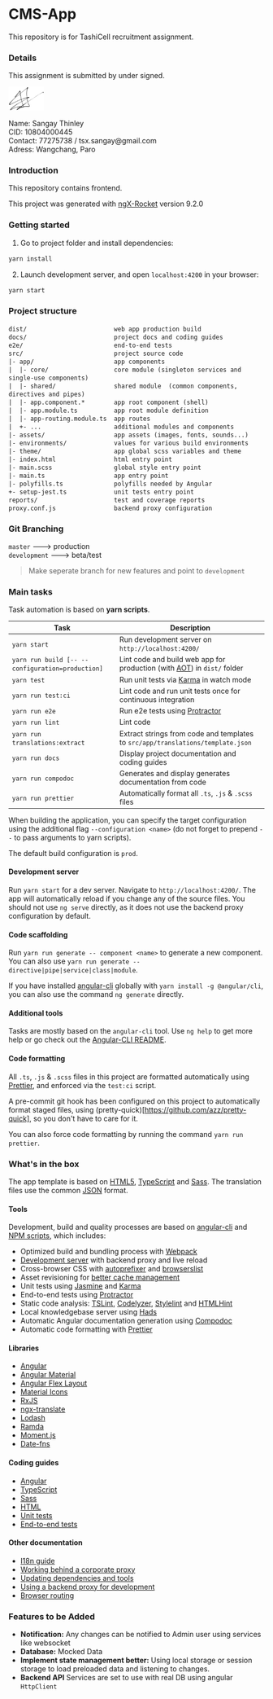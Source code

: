 # CMS-App

This repository is for TashiCell recruitment assignment.

### Details

This assignment is submitted by under signed.

<p><img src="dev.png" width="70"></p>
Name: Sangay Thinley<br>
CID: 10804000445 <br>
Contact: 77275738 / tsx.sangay@gmail.com <br>
Adress: Wangchang, Paro

### Introduction

This repository contains frontend.

This project was generated with [ngX-Rocket](https://github.com/ngx-rocket/generator-ngx-rocket/)
version 9.2.0

### Getting started

1. Go to project folder and install dependencies:

```sh
yarn install
```

2. Launch development server, and open `localhost:4200` in your browser:

```sh
yarn start
```

### Project structure

```
dist/                        web app production build
docs/                        project docs and coding guides
e2e/                         end-to-end tests
src/                         project source code
|- app/                      app components
|  |- core/                  core module (singleton services and single-use components)
|  |- shared/                shared module  (common components, directives and pipes)
|  |- app.component.*        app root component (shell)
|  |- app.module.ts          app root module definition
|  |- app-routing.module.ts  app routes
|  +- ...                    additional modules and components
|- assets/                   app assets (images, fonts, sounds...)
|- environments/             values for various build environments
|- theme/                    app global scss variables and theme
|- index.html                html entry point
|- main.scss                 global style entry point
|- main.ts                   app entry point
|- polyfills.ts              polyfills needed by Angular
+- setup-jest.ts             unit tests entry point
reports/                     test and coverage reports
proxy.conf.js                backend proxy configuration
```

### Git Branching

`master` ---> production<br>
`development` ---> beta/test<br>

> Make seperate branch for new features and point to `development`

### Main tasks

Task automation is based on **yarn scripts**.

| Task                                             | Description                                                                                                      |
| ------------------------------------------------ | ---------------------------------------------------------------------------------------------------------------- |
| `yarn start`                                     | Run development server on `http://localhost:4200/`                                                               |
| `yarn run build [-- --configuration=production]` | Lint code and build web app for production (with [AOT](https://angular.io/guide/aot-compiler)) in `dist/` folder |
| `yarn test`                                      | Run unit tests via [Karma](https://karma-runner.github.io) in watch mode                                         |
| `yarn run test:ci`                               | Lint code and run unit tests once for continuous integration                                                     |
| `yarn run e2e`                                   | Run e2e tests using [Protractor](http://www.protractortest.org)                                                  |
| `yarn run lint`                                  | Lint code                                                                                                        |
| `yarn run translations:extract`                  | Extract strings from code and templates to `src/app/translations/template.json`                                  |
| `yarn run docs`                                  | Display project documentation and coding guides                                                                  |
| `yarn run compodoc`                              | Generates and display generates documentation from code                                                          |
| `yarn run prettier`                              | Automatically format all `.ts`, `.js` & `.scss` files                                                            |

When building the application, you can specify the target configuration using the additional flag
`--configuration <name>` (do not forget to prepend `--` to pass arguments to yarn scripts).

The default build configuration is `prod`.

#### Development server

Run `yarn start` for a dev server. Navigate to `http://localhost:4200/`. The app will automatically reload if you change
any of the source files.
You should not use `ng serve` directly, as it does not use the backend proxy configuration by default.

#### Code scaffolding

Run `yarn run generate -- component <name>` to generate a new component. You can also use
`yarn run generate -- directive|pipe|service|class|module`.

If you have installed [angular-cli](https://github.com/angular/angular-cli) globally with `yarn install -g @angular/cli`,
you can also use the command `ng generate` directly.

#### Additional tools

Tasks are mostly based on the `angular-cli` tool. Use `ng help` to get more help or go check out the
[Angular-CLI README](https://github.com/angular/angular-cli).

#### Code formatting

All `.ts`, `.js` & `.scss` files in this project are formatted automatically using [Prettier](https://prettier.io),
and enforced via the `test:ci` script.

A pre-commit git hook has been configured on this project to automatically format staged files, using
(pretty-quick)[https://github.com/azz/pretty-quick], so you don't have to care for it.

You can also force code formatting by running the command `yarn run prettier`.

### What's in the box

The app template is based on [HTML5](http://whatwg.org/html), [TypeScript](http://www.typescriptlang.org) and
[Sass](http://sass-lang.com). The translation files use the common [JSON](http://www.json.org) format.

#### Tools

Development, build and quality processes are based on [angular-cli](https://github.com/angular/angular-cli) and
[NPM scripts](https://docs.npmjs.com/misc/scripts), which includes:

- Optimized build and bundling process with [Webpack](https://webpack.github.io)
- [Development server](https://webpack.github.io/docs/webpack-dev-server.html) with backend proxy and live reload
- Cross-browser CSS with [autoprefixer](https://github.com/postcss/autoprefixer) and
  [browserslist](https://github.com/ai/browserslist)
- Asset revisioning for [better cache management](https://webpack.github.io/docs/long-term-caching.html)
- Unit tests using [Jasmine](http://jasmine.github.io) and [Karma](https://karma-runner.github.io)
- End-to-end tests using [Protractor](https://github.com/angular/protractor)
- Static code analysis: [TSLint](https://github.com/palantir/tslint), [Codelyzer](https://github.com/mgechev/codelyzer),
  [Stylelint](http://stylelint.io) and [HTMLHint](http://htmlhint.com/)
- Local knowledgebase server using [Hads](https://github.com/sinedied/hads)
- Automatic Angular documentation generation using [Compodoc](https://compodoc.app)
- Automatic code formatting with [Prettier](https://prettier.io)

#### Libraries

- [Angular](https://angular.io)
- [Angular Material](https://material.angular.io)
- [Angular Flex Layout](https://github.com/angular/flex-layout)
- [Material Icons](https://material.io/icons/)
- [RxJS](http://reactivex.io/rxjs)
- [ngx-translate](https://github.com/ngx-translate/core)
- [Lodash](https://lodash.com)
- [Ramda](https://ramdajs.com)
- [Moment.js](https://momentjs.com)
- [Date-fns](https://date-fns.org)

#### Coding guides

- [Angular](docs/coding-guides/angular.md)
- [TypeScript](docs/coding-guides/typescript.md)
- [Sass](docs/coding-guides/sass.md)
- [HTML](docs/coding-guides/html.md)
- [Unit tests](docs/coding-guides/unit-tests.md)
- [End-to-end tests](docs/coding-guides/e2e-tests.md)

#### Other documentation

- [I18n guide](docs/i18n.md)
- [Working behind a corporate proxy](docs/corporate-proxy.md)
- [Updating dependencies and tools](docs/updating.md)
- [Using a backend proxy for development](docs/backend-proxy.md)
- [Browser routing](docs/routing.md)

### Features to be Added

- **Notification:** Any changes can be notified to Admin user using services like websocket
- **Database:** Mocked Data
- **Implement state management better:** Using local storage or session storage
  to load preloaded data and listening to changes.
- **Backend API** Services are set to use with real DB using angular `HttpClient`
